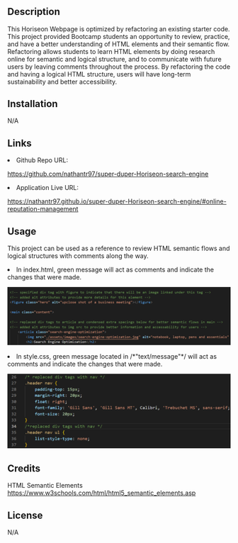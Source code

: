 # <Horiseon-Optimized-Search-Engine>

## Description
This Horiseon Webpage is optimized by refactoring an existing starter code. This project provided Bootcamp students an opportunity to review, practice, and have a better understanding of HTML elements and their semantic flow. Refactoring allows students to learn HTML elements by doing research online for semantic and logical structure, and to communicate with future users by leaving comments throughout the process. By refactoring the code and having a logical HTML structure, users will have long-term sustainability and better accessibility. 

## Installation
N/A

## Links
<li> Github Repo URL: </li>

 https://github.com/nathantr97/super-duper-Horiseon-search-engine

 <li> Application Live URL: </li>

 https://nathantr97.github.io/super-duper-Horiseon-search-engine/#online-reputation-management

## Usage
This project can be used as a reference to review HTML semantic flows and logical structures with comments along the way. 

<li> In index.html, green message will act as comments and indicate the changes that were made. </li>

![alt=Descriptive-Comment-Example-Screenshot-Index](assets/images/Descriptive-Comment-Examples.png)
<li> In style.css, green message located in /*"text/message"*/ will act as comments and indicate the changes that were made. </li>

![alt=Descriptive-Comment-Example-Screenshot-Stylesheet](assets/images/Descriptive-Comment-Examples-Stylesheet.png)

## Credits
HTML Semantic Elements
https://www.w3schools.com/html/html5_semantic_elements.asp

## License
N/A



